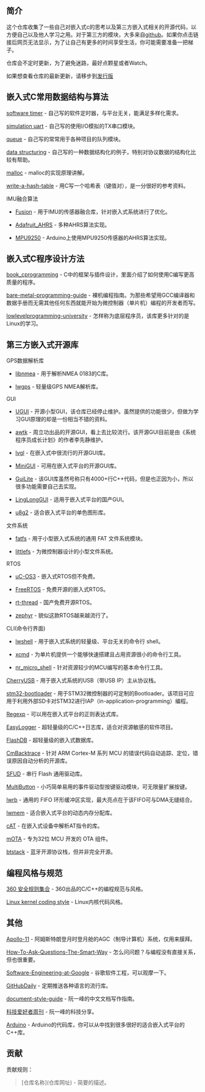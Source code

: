 ## 简介
这个仓库收集了一些自己对嵌入式c的思考以及第三方嵌入式相关的开源代码，以方便自己以及他人学习之用。对于第三方的模块，大多来自[github](https://github.com/)。如果你点击链接后网页无法显示，为了让自己有更多的时间享受生活，你可能需要准备一把梯子。

仓库会不定时更新，为了避免迷路，最好点颗星或者Watch。

如果想查看仓库的最新更新，请移步到[发行版](https://gitee.com/bds123/prg/releases)

## 嵌入式C常用数据结构与算法
[software timer](https://gitee.com/bds123/prg/tree/master/software%20timer) - 自己写的软件定时器，与平台无关，能满足多样化需求。

[simulation uart](https://gitee.com/bds123/prg/tree/master/simulation%20uart) - 自己写的使用I/O模拟的TX串口模块。

[queue](https://gitee.com/bds123/prg/tree/master/queue) - 自己写的常常用于各种项目的队列模块。

[data structuring](https://gitee.com/bds123/prg/tree/master/data%20structuring) - 自己写的一种数据结构化的例子，特别对协议数据的结构化比较有帮助。

[malloc](https://danluu.com/malloc-tutorial/) - malloc的实现原理讲解。

[write-a-hash-table](https://github.com/jamesroutley/write-a-hash-table) - 用C写一个哈希表（键值对），是一分很好的参考资料。

IMU融合算法
* [Fusion](https://github.com/xioTechnologies/Fusion) - 用于IMU的传感器融合库，针对嵌入式系统进行了优化。

* [Adafruit_AHRS](https://github.com/adafruit/Adafruit_AHRS) - 多种AHRS算法实现。

* [MPU9250](https://github.com/kriswiner/MPU9250) - Arduino上使用MPU9250传感器的AHRS算法实现。



## 嵌入式C程序设计方法
[book_cprogramming](https://github.com/gurugio/book_cprogramming) - C中的框架与插件设计，里面介绍了如何使用C编写更高质量的程序。

[bare-metal-programming-guide](https://github.com/cpq/bare-metal-programming-guide) - 裸机编程指南。为那些希望用GCC编译器和数据手册而无需其他任何东西就能开始为微控制器（单片机）编程的开发者而写。

[lowlevelprogramming-university](https://github.com/gurugio/lowlevelprogramming-university) - 怎样称为底层程序员，该库更多针对的是Linux的学习。

## 第三方嵌入式开源库
GPS数据解析库
* [libnmea](https://github.com/jacketizer/libnmea) - 用于解析NMEA 0183的C库。

* [lwgps](https://github.com/MaJerle/lwgps) - 轻量级GPS NMEA解析库。

GUI
* [UGUI](https://github.com/achimdoebler/UGUI) - 开源小型GUI，该仓库已经停止维护。虽然提供的功能很少，但做为学习GUI原理的却是一份相当不错的资料。

* [awtk](https://github.com/zlgopen/awtk/blob/master/README_zh.md) - 周立功出品的开源GUI，看上去比较流行。该开源GUI目前是由《系统程序员成长计划》的作者李先静维护。

* [lvgl](https://github.com/lvgl/lvgl) - 在嵌入式中很流行的开源GUI库。

* [MiniGUI](https://github.com/VincentWei/MiniGUI) - 可用在嵌入式平台的开源GUI库。

* [GuiLite](https://github.com/idea4good/GuiLite) - 该GUI库虽然号称只有4000+行C++代码，但是也正因为小，所以很多功能需要自己去实现。

* [LingLongGUI](https://gitee.com/gzbkey/LingLongGUI) - 适用于嵌入式平台的国产GUI。

* [u8g2](https://github.com/olikraus/u8g2) - 适合嵌入式平台的单色图形库。

文件系统
* [fatfs](https://github.com/abbrev/fatfs) - 用于小型嵌入式系统的通用 FAT 文件系统模块。

* [littlefs](https://github.com/littlefs-project/littlefs) - 为微控制器设计的小型文件系统。

RTOS
* [uC-OS3](https://github.com/weston-embedded/uC-OS3) - 嵌入式RTOS但不免费。

* [FreeRTOS](https://github.com/FreeRTOS/FreeRTOS) - 免费开源的嵌入式RTOS。

* [rt-thread](https://gitee.com/rtthread/rt-thread) - 国产免费开源RTOS。

* [zephyr](https://github.com/zephyrproject-rtos/zephyr) - 貌似这款RTOS越来越流行了。

CLI(命令行界面)
* [lwshell](https://github.com/MaJerle/lwshell) - 用于嵌入式系统的轻量级、平台无关的命令行 shell。

* [xcmd](https://gitee.com/two_salted_eggs/xcmd) - 为单片机提供一个能够快速搭建且占用资源很小的命令行工具。

* [nr_micro_shell](https://gitee.com/nrush/nr_micro_shell) - 针对资源较少的MCU编写的基本命令行工具。

[CherryUSB](https://gitee.com/RT-Thread-Mirror/CherryUSB?_from=gitee_search) - 用于嵌入式系统的USB（带USB IP）主从协议栈。

[stm32-bootloader](https://github.com/akospasztor/stm32-bootloader) - 用于STM32微控制器的可定制的Bootloader。该项目可应用于利用外部SD卡对STM32进行IAP（in-application-programming）编程。

[Regexp](https://github.com/nickgammon/Regexp) - 可以用在嵌入式平台的正则表达式库。

[EasyLogger](https://gitee.com/Armink/EasyLogger) - 超轻量级的C/C++日志库，适合对资源敏感的软件项目。

[FlashDB](https://gitee.com/Armink/FlashDB) - 超轻量级的嵌入式数据库。

[CmBacktrace](https://gitee.com/Armink/CmBacktrace) - 针对 ARM Cortex-M 系列 MCU 的错误代码自动追踪、定位，错误原因自动分析的开源库。

[SFUD](https://gitee.com/Armink/SFUD) - 串行 Flash 通用驱动库。

[MultiButton](https://github.com/0x1abin/MultiButton) - 小巧简单易用的事件驱动型按键驱动模块，可无限量扩展按键。

[lwrb](https://github.com/MaJerle/lwrb) - 通用的 FIFO 环形缓冲区实现，最大亮点在于该FIFO可与DMA无缝结合。

[lwmem](https://github.com/MaJerle/lwmem) - 适合嵌入式平台的动态内存分配库。

[cAT](https://github.com/marcinbor85/cAT) - 在嵌入式设备中解析AT指令的库。

[mOTA](https://gitee.com/DinoHaw/mOTA) - 专为32位 MCU 开发的 OTA 组件。

[btstack](https://github.com/bluekitchen/btstack) - 蓝牙开源协议栈，但并非完全开源。

## 编程风格与规范
[360 安全规则集合](https://github.com/Qihoo360/safe-rules) - 360出品的C/C++的编程规范与风格。

[Linux kernel coding style](https://www.kernel.org/doc/Documentation/process/coding-style.rst) - Linux内核代码风格。

## 其他
[Apollo-11](https://github.com/chrislgarry/Apollo-11) - 阿姆斯特朗登月时登月舱的AGC（制导计算机）系统，仅用来膜拜。

[How-To-Ask-Questions-The-Smart-Way](https://github.com/ryanhanwu/How-To-Ask-Questions-The-Smart-Way/blob/main/README-zh_CN.md) - 怎么问问题？与编程没有直接关系，但也很重要。

[Software-Engineering-at-Google](https://github.com/qiangmzsx/Software-Engineering-at-Google) - 谷歌软件工程，可以观摩一下。

[GitHubDaily](https://github.com/GitHubDaily/GitHubDaily) - 定期推送各种语言的流行库。

[document-style-guide](https://github.com/ruanyf/document-style-guide) - 阮一峰的中文文档写作指南。

[科技爱好者周刊](https://github.com/ruanyf/weekly) - 阮一峰的科技分享。

[Arduino](https://github.com/arduino) - Arduino的代码库，你可以从中找到很多很好的适合嵌入式平台的C++库。

## 贡献
贡献规则：
> \[仓库名称](仓库网址) - 简要的描述。 